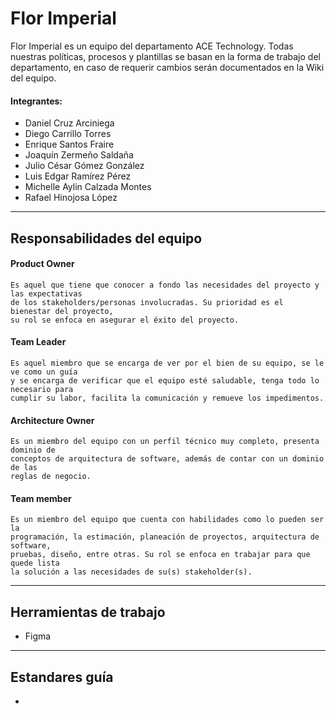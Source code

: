 # Flor Imperial

Flor Imperial es un equipo del departamento ACE Technology. Todas nuestras políticas, procesos y plantillas se basan en la forma de trabajo del departamento, en caso de requerir cambios serán documentados en la Wiki del equipo. 

#### Integrantes:
*   Daniel Cruz Arciniega
*   Diego Carrillo Torres
*   Enrique Santos Fraire
*   Joaquín Zermeño Saldaña
*   Julio César Gómez González
*   Luis Edgar Ramírez Pérez
*   Michelle Aylin Calzada Montes
*   Rafael Hinojosa López


-------

## Responsabilidades del equipo
#### Product Owner  
 
    Es aquel que tiene que conocer a fondo las necesidades del proyecto y las expectativas 
    de los stakeholders/personas involucradas. Su prioridad es el bienestar del proyecto, 
    su rol se enfoca en asegurar el éxito del proyecto.  
 
#### Team Leader 
 
    Es aquel miembro que se encarga de ver por el bien de su equipo, se le ve como un guía 
    y se encarga de verificar que el equipo esté saludable, tenga todo lo necesario para 
    cumplir su labor, facilita la comunicación y remueve los impedimentos.  
  
#### Architecture Owner  
 
    Es un miembro del equipo con un perfil técnico muy completo, presenta dominio de 
    conceptos de arquitectura de software, además de contar con un dominio de las 
    reglas de negocio.  
 
#### Team member 
 
    Es un miembro del equipo que cuenta con habilidades como lo pueden ser la 
    programación, la estimación, planeación de proyectos, arquitectura de software, 
    pruebas, diseño, entre otras. Su rol se enfoca en trabajar para que quede lista 
    la solución a las necesidades de su(s) stakeholder(s).   
----
## Herramientas de trabajo
*   Figma
----
## Estandares guía

-
